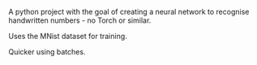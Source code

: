 A python project with the goal of creating a neural network to recognise handwritten numbers - no Torch or similar.

Uses the MNist dataset for training.

Quicker using batches.
